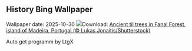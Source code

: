 ## History Bing Wallpaper
Wallpaper date: 2025-10-30
![](https://www.bing.com/th?id=OHR.FanalForest_EN-GB3845896505_UHD.jpg&w=1000)Download: [Ancient til trees in Fanal Forest, island of Madeira, Portugal (© Lukas Jonaitis/Shutterstock)](https://www.bing.com/th?id=OHR.FanalForest_EN-GB3845896505_UHD.jpg)

Auto get programm by LtgX
